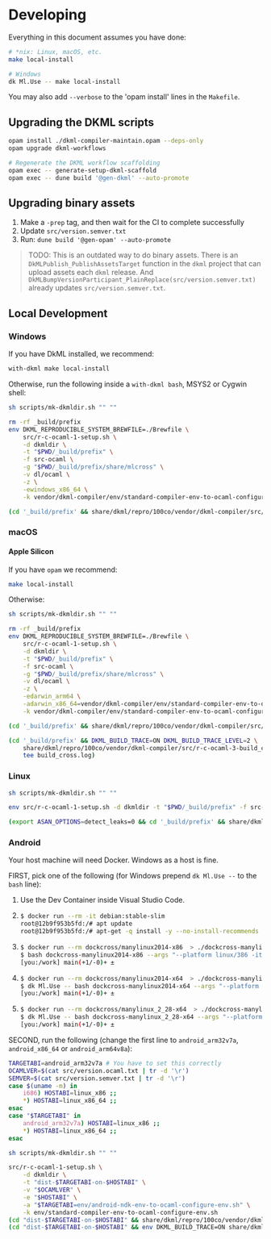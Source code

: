 # Developing

Everything in this document assumes you have done:

```sh
# *nix: Linux, macOS, etc.
make local-install

# Windows
dk Ml.Use -- make local-install
```

You may also add `--verbose` to the 'opam install' lines in the `Makefile`.

## Upgrading the DKML scripts

```bash
opam install ./dkml-compiler-maintain.opam --deps-only
opam upgrade dkml-workflows

# Regenerate the DKML workflow scaffolding
opam exec -- generate-setup-dkml-scaffold
opam exec -- dune build '@gen-dkml' --auto-promote
```

## Upgrading binary assets

1. Make a `-prep` tag, and then wait for the CI to complete successfully
2. Update `src/version.semver.txt`
3. Run: `dune build '@gen-opam' --auto-promote`

> TODO: This is an outdated way to do binary assets. There is an
> `DkMLPublish_PublishAssetsTarget` function in the `dkml` project
> that can upload assets each `dkml` release.
> And `DkMLBumpVersionParticipant_PlainReplace(src/version.semver.txt)` already
> updates `src/version.semver.txt`.

## Local Development

### Windows

If you have DkML installed, we recommend:

```powershell
with-dkml make local-install
```

Otherwise, run the following inside a `with-dkml bash`, MSYS2 or Cygwin shell:

```sh
sh scripts/mk-dkmldir.sh "" ""

rm -rf _build/prefix
env DKML_REPRODUCIBLE_SYSTEM_BREWFILE=./Brewfile \
    src/r-c-ocaml-1-setup.sh \
    -d dkmldir \
    -t "$PWD/_build/prefix" \
    -f src-ocaml \
    -g "$PWD/_build/prefix/share/mlcross" \
    -v dl/ocaml \
    -z \
    -ewindows_x86_64 \
    -k vendor/dkml-compiler/env/standard-compiler-env-to-ocaml-configure-env.sh

(cd '_build/prefix' && share/dkml/repro/100co/vendor/dkml-compiler/src/r-c-ocaml-2-build_host-noargs.sh)
```

### macOS

#### Apple Silicon

If you have `opam` we recommend:

```sh
make local-install
```

Otherwise:

```sh
sh scripts/mk-dkmldir.sh "" ""

rm -rf _build/prefix
env DKML_REPRODUCIBLE_SYSTEM_BREWFILE=./Brewfile \
    src/r-c-ocaml-1-setup.sh \
    -d dkmldir \
    -t "$PWD/_build/prefix" \
    -f src-ocaml \
    -g "$PWD/_build/prefix/share/mlcross" \
    -v dl/ocaml \
    -z \
    -edarwin_arm64 \
    -adarwin_x86_64=vendor/dkml-compiler/env/standard-compiler-env-to-ocaml-configure-env.sh \
    -k vendor/dkml-compiler/env/standard-compiler-env-to-ocaml-configure-env.sh

(cd '_build/prefix' && share/dkml/repro/100co/vendor/dkml-compiler/src/r-c-ocaml-2-build_host-noargs.sh)

(cd '_build/prefix' && DKML_BUILD_TRACE=ON DKML_BUILD_TRACE_LEVEL=2 \
    share/dkml/repro/100co/vendor/dkml-compiler/src/r-c-ocaml-3-build_cross-noargs.sh 2>&1 | \
    tee build_cross.log)
```

### Linux

```sh
sh scripts/mk-dkmldir.sh "" ""

env src/r-c-ocaml-1-setup.sh -d dkmldir -t "$PWD/_build/prefix" -f src-ocaml -v dl/ocaml -z -elinux_x86_64 -A -k vendor/dkml-compiler/env/standard-compiler-env-to-ocaml-configure-env.sh

(export ASAN_OPTIONS=detect_leaks=0 && cd '_build/prefix' && share/dkml/repro/100co/vendor/dkml-compiler/src/r-c-ocaml-2-build_host-noargs.sh)
```

### Android

Your host machine will need Docker. Windows as a host is fine.

FIRST, pick one of the following (for Windows prepend `dk Ml.Use --` to the `bash` line):

1. Use the Dev Container inside Visual Studio Code.
2. ```sh
   $ docker run --rm -it debian:stable-slim
   root@12b9f953b5fd:/# apt update
   root@12b9f953b5fd:/# apt-get -q install -y --no-install-recommends build-essential gcc-multilib g++-multilib git
   ```

3. ```sh
   $ docker run --rm dockcross/manylinux2014-x86  > ./dockcross-manylinux2014-x86
   $ bash dockcross-manylinux2014-x86 --args "--platform linux/386 -it" bash
   [you:/work] main(+1/-0)+ ±
   ```

4. ```sh
   $ docker run --rm dockcross/manylinux2014-x64  > ./dockcross-manylinux2014-x64
   $ dk Ml.Use -- bash dockcross-manylinux2014-x64 --args "--platform linux/amd64 -it" bash
   [you:/work] main(+1/-0)+ ±
   ```

5. ```sh
   $ docker run --rm dockcross/manylinux_2_28-x64  > ./dockcross-manylinux_2_28-x64
   $ dk Ml.Use -- bash dockcross-manylinux_2_28-x64 --args "--platform linux/amd64 -it" bash
   [you:/work] main(+1/-0)+ ±
   ```

SECOND, run the following (change the first line to `android_arm32v7a`, `android_x86_64` or `android_arm64v8a`):

```sh
TARGETABI=android_arm32v7a # You have to set this correctly
OCAMLVER=$(cat src/version.ocaml.txt | tr -d '\r')
SEMVER=$(cat src/version.semver.txt | tr -d '\r')
case $(uname -m) in
    i686) HOSTABI=linux_x86 ;;
    *) HOSTABI=linux_x86_64 ;;
esac
case "$TARGETABI" in
    android_arm32v7a) HOSTABI=linux_x86 ;;
    *) HOSTABI=linux_x86_64 ;;
esac

sh scripts/mk-dkmldir.sh "" ""

src/r-c-ocaml-1-setup.sh \
    -d dkmldir \
    -t "dist-$TARGETABI-on-$HOSTABI" \
    -v "$OCAMLVER" \
    -e "$HOSTABI" \
    -a "$TARGETABI=env/android-ndk-env-to-ocaml-configure-env.sh" \
    -k env/standard-compiler-env-to-ocaml-configure-env.sh
(cd "dist-$TARGETABI-on-$HOSTABI" && share/dkml/repro/100co/vendor/dkml-compiler/src/r-c-ocaml-2-build_host-noargs.sh)
(cd "dist-$TARGETABI-on-$HOSTABI" && env DKML_BUILD_TRACE=ON share/dkml/repro/100co/vendor/dkml-compiler/src/r-c-ocaml-3-build_cross-noargs.sh)
```
